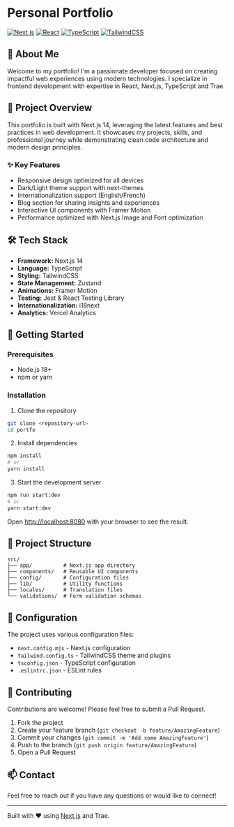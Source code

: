 # Personal Portfolio

[![Next.js](https://img.shields.io/badge/Next.js-14.2.13-black)](https://nextjs.org)
[![React](https://img.shields.io/badge/React-18-blue)](https://reactjs.org)
[![TypeScript](https://img.shields.io/badge/TypeScript-5.0.0-blue)](https://www.typescriptlang.org)
[![TailwindCSS](https://img.shields.io/badge/TailwindCSS-3.4.13-blue)](https://tailwindcss.com)

## 👋 About Me

Welcome to my portfolio! I'm a passionate developer focused on creating impactful web experiences using modern technologies. I specialize in frontend development with expertise in React, Next.js, TypeScript and Trae.

## 🚀 Project Overview

This portfolio is built with Next.js 14, leveraging the latest features and best practices in web development. It showcases my projects, skills, and professional journey while demonstrating clean code architecture and modern design principles.

### ✨ Key Features

- Responsive design optimized for all devices
- Dark/Light theme support with next-themes
- Internationalization support (English/French)
- Blog section for sharing insights and experiences
- Interactive UI components with Framer Motion
- Performance optimized with Next.js Image and Font optimization

## 🛠️ Tech Stack

- **Framework:** Next.js 14
- **Language:** TypeScript
- **Styling:** TailwindCSS
- **State Management:** Zustand
- **Animations:** Framer Motion
- **Testing:** Jest & React Testing Library
- **Internationalization:** i18next
- **Analytics:** Vercel Analytics

## 🚦 Getting Started

### Prerequisites

- Node.js 18+ 
- npm or yarn

### Installation

1. Clone the repository
```bash
git clone <repository-url>
cd portfo
```

2. Install dependencies
```bash
npm install
# or
yarn install
```

3. Start the development server
```bash
npm run start:dev
# or
yarn start:dev
```

Open [http://localhost:8080](http://localhost:8080) with your browser to see the result.

## 📝 Project Structure

```
src/
├── app/          # Next.js app directory
├── components/   # Reusable UI components
├── config/       # Configuration files
├── lib/          # Utility functions
├── locales/      # Translation files
└── validations/  # Form validation schemas
```

## 🔧 Configuration

The project uses various configuration files:

- `next.config.mjs` - Next.js configuration
- `tailwind.config.ts` - TailwindCSS theme and plugins
- `tsconfig.json` - TypeScript configuration
- `.eslintrc.json` - ESLint rules

## 🤝 Contributing

Contributions are welcome! Please feel free to submit a Pull Request.

1. Fork the project
2. Create your feature branch (`git checkout -b feature/AmazingFeature`)
3. Commit your changes (`git commit -m 'Add some AmazingFeature'`)
4. Push to the branch (`git push origin feature/AmazingFeature`)
5. Open a Pull Request

<!-- ## 📄 License

This project is open source and available under the [MIT License](LICENSE). -->

## 📫 Contact

Feel free to reach out if you have any questions or would like to connect!

---

Built with ❤️ using [Next.js](https://nextjs.org) and Trae.
